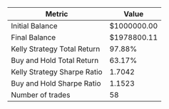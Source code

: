 | Metric | Value |
| --- | --- |
| Initial Balance | $1000000.00 |
| Final Balance | $1978800.11 |
| Kelly Strategy Total Return | 97.88% |
| Buy and Hold Total Return | 63.17% |
| Kelly Strategy Sharpe Ratio | 1.7042 |
| Buy and Hold Sharpe Ratio | 1.1523 |
| Number of trades | 58 |
